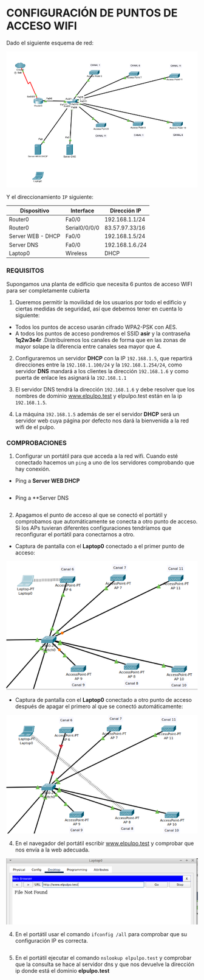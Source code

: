 # CONFIGURACIÓN DE PUNTOS DE ACCESO WIFI

Dado el siguiente esquema de red:

![](img/001.png)

Y el direccionamiento `IP`  siguiente:

| Dispositivo       | Interface     | Dirección IP    |
| ----------------- | ------------- | --------------- |
| Router0           | Fa0/0         | 192.168.1.1/24  |
| Router0           | Serial0/0/0/0 | 83.57.97.33/16  |
| Server WEB - DHCP | Fa0/0         | 192.168.1.5/24  |
| Server DNS        | Fa0/0         | 192.168.1.6./24 |
| Laptop0           | Wireless      | DHCP            |               |                 |

### REQUISITOS

Supongamos una planta de edificio que necesita 6 puntos de acceso WIFI para ser completamente cubierta

1.  Queremos permitir la movilidad de los usuarios por todo el edificio y ciertas medidas de seguridad, así que debemos tener en cuenta lo siguiente:
+ Todos los puntos de acceso usarán cifrado WPA2-PSK con AES.  
+ A todos los puntos de acceso pondremos el  SSID **asir** y la  contraseña **1q2w3e4r** .Distribuiremos los canales de forma que en las zonas de mayor solape la diferencia entre canales sea mayor que 4.

2.  Configuraremos un servidor **DHCP** con la IP `192.168.1.5`, que repartirá direcciones entre la `192.168.1.100/24` y la `192.168.1.254/24`, como servidor **DNS** mandará a los clientes la dirección `192.168.1.6` y como puerta de enlace les asignará la `192.168.1.1`

3.  El servidor DNS tendrá la dirección `192.168.1.6` y debe resolver que los nombres de dominio www.elpulpo.test y elpulpo.test están en la ip `192.168.1.5`.

4.  La máquina `192.168.1.5` además de ser el servidor **DHCP** será un servidor web cuya página por defecto nos dará la bienvenida a la red wifi de el pulpo.

### COMPROBACIONES

1. Configurar un portátil para que acceda a la red wifi. Cuando esté conectado hacemos un `ping` a uno de los servidores comprobando que hay conexión.  

 + Ping a **Server WEB DHCP**
~~~

~~~

 + Ping a **Server DNS
~~~

~~~

2. Apagamos el punto de acceso al que se conectó el portátil y comprobamos que automáticamente se conecta a otro punto de acceso. Si los APs tuvieran diferentes configuraciones tendríamos que reconfigurar el portátil para conectarnos a otro.

+ Captura de pantalla con el **Laptop0** conectado a el primer punto de acceso:

![](img/ap1.png)


+ Captura de pantalla con el **Laptop0** conectado a otro punto de acceso después de apagar el primero al que se conectó automáticamente:


![](img/ap2.png)



4. En el navegador del portátil escribir www.elpulpo.test y comprobar que nos envía a la web adecuada.  

![](img/web.png)


4. En el portátil usar el comando `ifconfig /all` para comprobar que su configuración IP es correcta.

~~~

~~~


5. En el portátil ejecutar el comando `nslookup elpulpo.test` y comprobar que la consulta se hace al servidor dns y que nos devuelve la dirección ip donde está el dominio **elpulpo.test**


~~~

~~~

